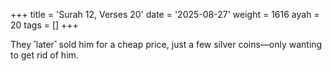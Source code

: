 +++
title = 'Surah 12, Verses 20'
date = '2025-08-27'
weight = 1616
ayah = 20
tags = []
+++

They ˹later˺ sold him for a cheap price, just a few silver coins—only wanting to get rid of him. 